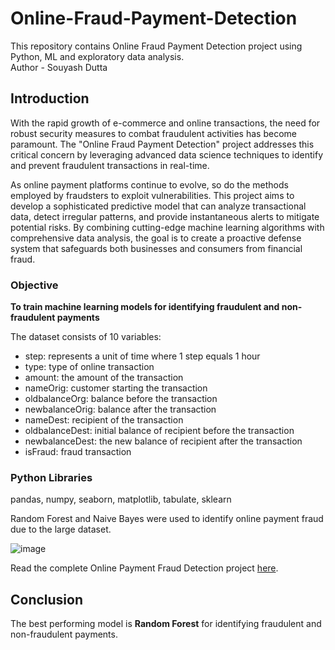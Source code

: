 # Online-Fraud-Payment-Detection
This repository contains Online Fraud Payment Detection project using Python, ML and exploratory data analysis.
<br> 
Author - Souyash Dutta

## Introduction
With the rapid growth of e-commerce and online transactions, the need for robust security measures to combat fraudulent activities has become paramount. The "Online Fraud Payment Detection" project addresses this critical concern by leveraging advanced data science techniques to identify and prevent fraudulent transactions in real-time.

As online payment platforms continue to evolve, so do the methods employed by fraudsters to exploit vulnerabilities. This project aims to develop a sophisticated predictive model that can analyze transactional data, detect irregular patterns, and provide instantaneous alerts to mitigate potential risks. By combining cutting-edge machine learning algorithms with comprehensive data analysis, the goal is to create a proactive defense system that safeguards both businesses and consumers from financial fraud.

### Objective  
**To train machine learning models for identifying fraudulent and non-fraudulent payments**

The dataset consists of 10 variables:
* step: represents a unit of time where 1 step equals 1 hour
* type: type of online transaction
* amount: the amount of the transaction
* nameOrig: customer starting the transaction
* oldbalanceOrg: balance before the transaction
* newbalanceOrig: balance after the transaction
* nameDest: recipient of the transaction
* oldbalanceDest: initial balance of recipient before the transaction
* newbalanceDest: the new balance of recipient after the transaction
* isFraud: fraud transaction


### Python Libraries
pandas, numpy, seaborn, matplotlib, tabulate, sklearn

Random Forest and Naive Bayes were used to identify online payment fraud due to the large dataset.

![image](https://user-images.githubusercontent.com/118715799/210950017-e4d317e0-6bf4-4ecd-8313-9b8121e04e9f.png)

Read the complete Online Payment Fraud Detection project [here](https://github.com/seuwenfei/Online-payment-fraud-detection/blob/main/online-payment-fraud-detection.ipynb).

## Conclusion
The best performing model is **Random Forest** for identifying fraudulent and non-fraudulent payments.
